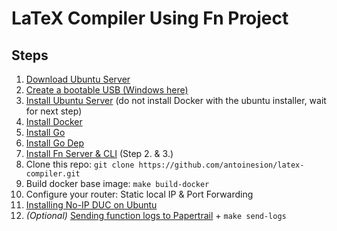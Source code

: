 # LaTeX Compiler Using Fn Project

## Steps

1. [Download Ubuntu Server](https://ubuntu.com/download/server)
2. [Create a bootable USB (Windows here)](https://ubuntu.com/tutorials/create-a-usb-stick-on-windows)
3. [Install Ubuntu Server](https://ubuntu.com/tutorials/install-ubuntu-server) (do not install Docker with the ubuntu installer, wait for next step)
4. [Install Docker](https://docs.docker.com/engine/install/ubuntu)
5. [Install Go](https://go.dev/doc/install)
6. [Install Go Dep](https://golang.github.io/dep/docs/installation.html)
7. [Install Fn Server & CLI](https://medium.com/@varpa89/run-fn-project-on-your-raspberry-pi-fa17f5067b47) (Step 2. & 3.)
8. Clone this repo: `git clone https://github.com/antoinesion/latex-compiler.git`
9. Build docker base image: `make build-docker`
10. Configure your router: Static local IP & Port Forwarding
11. [Installing No-IP DUC on Ubuntu](https://www.noip.com/support/knowledgebase/installing-the-linux-dynamic-update-client-on-ubuntu/)
12. _(Optional)_ [Sending function logs to Papertrail](https://medium.com/fnproject/sending-function-logs-to-papertrail-c1ba2bae62e6) \+ `make send-logs`
